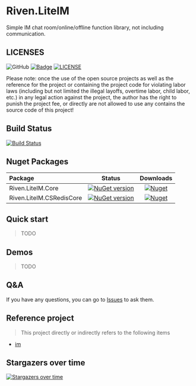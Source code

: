 # Riven.LiteIM
Simple IM chat room/online/offline function library, not including communication.

## LICENSES
![GitHub](https://img.shields.io/github/license/rivenfx/Modular?color=brightgreen)
[![Badge](https://img.shields.io/badge/link-996.icu-%23FF4D5B.svg?style=flat-square)](https://996.icu/#/zh_CN)
[![LICENSE](https://img.shields.io/badge/license-Anti%20996-blue.svg?style=flat-square)](https://github.com/996icu/996.ICU/blob/master/LICENSE)

Please note: once the use of the open source projects as well as the reference for the project or containing the project code for violating labor laws (including but not limited the illegal layoffs, overtime labor, child labor, etc.) in any legal action against the project, the author has the right to punish the project fee, or directly are not allowed to use any contains the source code of this project!

## Build Status

[![Build Status](https://dev.azure.com/rivenfx/RivenFx/_apis/build/status/rivenfx.LiteIM?branchName=master)](https://dev.azure.com/rivenfx/RivenFx/_build/latest?definitionId=9&branchName=master)

## Nuget Packages

|Package|Status|Downloads|
|:------|:-----:|:-----:|
|Riven.LiteIM.Core|[![NuGet version](https://img.shields.io/nuget/v/Riven.LiteIM.Core?color=brightgreen)](https://www.nuget.org/packages/Riven.LiteIM.Core/)|[![Nuget](https://img.shields.io/nuget/dt/Riven.LiteIM.Core?color=brightgreen)](https://www.nuget.org/packages/Riven.LiteIM.Core/)|
|Riven.LiteIM.CSRedisCore|[![NuGet version](https://img.shields.io/nuget/v/Riven.LiteIM.CSRedisCore?color=brightgreen)](https://www.nuget.org/packages/Riven.LiteIM.CSRedisCore/)|[![Nuget](https://img.shields.io/nuget/dt/Riven.LiteIM.CSRedisCore?color=brightgreen)](https://www.nuget.org/packages/Riven.LiteIM.CSRedisCore/)|


## Quick start
> TODO

## Demos

> TODO


## Q&A

If you have any questions, you can go to  [Issues](https://github.com/rivenfx/LiteIM/issues) to ask them.


## Reference project

> This project directly or indirectly refers to the following items

- [im](https://github.com/2881099/im)


## Stargazers over time

[![Stargazers over time](https://starchart.cc/rivenfx/LiteIM.svg)](https://starchart.cc/rivenfx/LiteIM)

